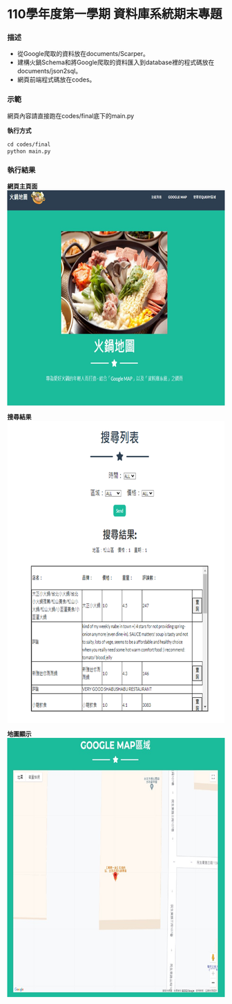 # 110學年度第一學期 資料庫系統期末專題


### **描述**
- 從Google爬取的資料放在documents/Scarper。</br>
- 建構火鍋Schema和將Google爬取的資料匯入到database裡的程式碼放在documents/json2sql。</br>
- 網頁前端程式碼放在codes。</br>

### **示範**
網頁內容請直接跑在codes/final底下的main.py

**執行方式** 
```
cd codes/final
python main.py
```
### **執行結果**

**網頁主頁面**
<img src="./figure/main.jpg" width = "1000" height = "500" div align=center />


**搜尋結果**
<img src="./figure/query.png" width = "1000" height = "700" div align=center />


**地圖顯示**
<img src="./figure/map.jpg" width = "1000" height = "600" div align=center />

